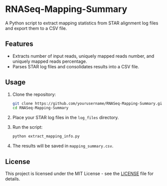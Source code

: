 # RNASeq-Mapping-Summary

A Python script to extract mapping statistics from STAR alignment log files and export them to a CSV file.

## Features

- Extracts number of input reads, uniquely mapped reads number, and uniquely mapped reads percentage.
- Parses STAR log files and consolidates results into a CSV file.

## Usage

1. Clone the repository:
    ```bash
    git clone https://github.com/yourusername/RNASeq-Mapping-Summary.git
    cd RNASeq-Mapping-Summary
    ```

2. Place your STAR log files in the `log_files` directory.

3. Run the script:
    ```bash
    python extract_mapping_info.py
    ```

4. The results will be saved in `mapping_summary.csv`.

## License

This project is licensed under the MIT License - see the [LICENSE](LICENSE) file for details.
